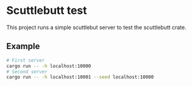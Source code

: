 # Scuttlebutt test

This project runs a simple scuttlebut server
to test the scuttlebutt crate.


## Example

```bash
# First server
cargo run -- -h localhost:10000
# Second server
cargo run -- -h localhost:10001 --seed localhost:10000
```
